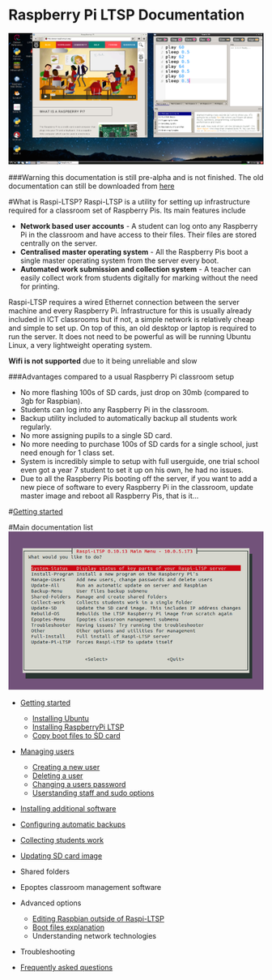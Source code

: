 Raspberry Pi LTSP Documentation
===============================


![](images/desktop-sonic-pi.png)


###Warning this documentation is still pre-alpha and is not finished.
The old documentation can still be downloaded from [here](http://bit.ly/1l26rti)




#What is Raspi-LTSP?
Raspi-LTSP is a utility for setting up infrastructure required for a classroom set of Raspberry Pis.
Its main features include
- **Network based user accounts** - A student can log onto any Raspberry Pi in the classroom and have access to their files. Their files are stored centrally on the server.
- **Centralised master operating system** - All the Raspberry Pis boot a single master operating system from the server every boot.
- **Automated work submission and collection system** - A teacher can easily collect work from students digitally for marking without the need for printing.

Raspi-LTSP requires a wired Ethernet connection between the server machine and every Raspberry Pi. Infrastructure for this is usually already included in ICT classrooms but if not, a simple network is relatively cheap and simple to set up.
On top of this, an old desktop or laptop is required to run the server. It does not need to be powerful as will be running Ubuntu Linux, a very lightweight operating system.  

**Wifi is not supported** due to it being unreliable and slow

###Advantages compared to a usual Raspberry Pi classroom setup
- No more flashing 100s of SD cards, just drop on 30mb (compared to 3gb for Raspbian).
- Students can log into any Raspberry Pi in the classroom.
- Backup utility included to automatically backup all students work regularly.
- No more assigning pupils to a single SD card.
- No more needing to purchase 100s of SD cards for a single school, just need enough for 1 class set.
- System is incredibly simple to setup with full userguide, one trial school even got a year 7 student to set it up on his own, he had no issues.
- Due to all the Raspberry Pis booting off the server, if you want to add a new piece of software to every Raspberry Pi in the classroom, update master image and reboot all Raspberry Pis, that is it...

#[Getting started](getting-started.md)


#Main documentation list
![](images/raspi-ltsp-home.png)

- [Getting started](getting-started.md)  
  - [Installing Ubuntu](installing-ubuntu.md)  
  - [Installing RaspberryPi LTSP](installing-raspi-ltsp.md)
  - [Copy boot files to SD card](sd-card-copy.md)


- [Managing users](manage-users/README.md)
  - [Creating a new user](manage-users/creating-users.md)
  - [Deleting a user](manage-users/deleting-users.md)  
  - [Changing a users password](manage-users/change-password.md)  
  - [Userstanding staff and sudo options](manage-users/staff-sudo.md)  


- [Installing additional software](installing-software.md)  

- [Configuring automatic backups](backups/README.md)

- [Collecting students work](collect-work.md)  

- [Updating SD card image](sd-card-update.md) 

- Shared folders

- Epoptes classroom management software

- Advanced options
  - [Editing Raspbian outside of Raspi-LTSP](advanced/editing-outsite.md)  
  - [Boot files explanation](advanced/boot-files.md)  
  - Understanding network technologies


- Troubleshooting

- [Frequently asked questions](faq.md)
